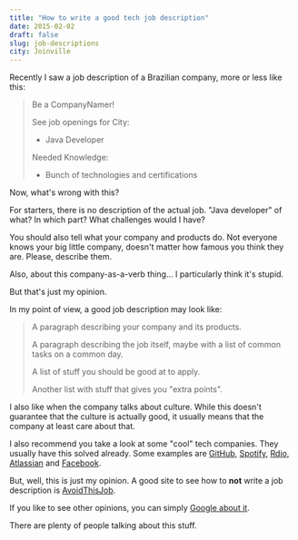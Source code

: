```yaml
---
title: "How to write a good tech job description"
date: 2015-02-02
draft: false
slug: job-descriptions
city: Joinville
---
```


Recently I saw a job description of a Brazilian company, more or less like this:

> Be a CompanyNamer!
> 
> See job openings for City:
> - Java Developer
> 
> Needed Knowledge:
> - Bunch of technologies and certifications

Now, what's wrong with this?

For starters, there is no description of the actual job. "Java developer" of what? In which part? What challenges would I have?

You should also tell what your company and products do. Not everyone knows your big little company, doesn't matter how famous you think they are. Please, describe them.

Also, about this company-as-a-verb thing… I particularly think it's stupid. 

But that's just my opinion.

In my point of view, a good job description may look like:

> A paragraph describing your company and its products.
> 
> A paragraph describing the job itself, maybe with a list of common tasks on a common day.
> 
> A list of stuff you should be good at to apply.
> 
> Another list with stuff that gives you "extra points".

I also like when the company talks about culture. While this doesn't guarantee that the culture is actually good, it usually means that the company at least care about that.

I also recommend you take a look at some "cool" tech companies. They usually have this solved already. Some examples are [GitHub](https://github.com/about/jobs), [Spotify](https://www.spotify.com/br/jobs/), [Rdio](http://www.rdio.com/careers/), [Atlassian](https://www.atlassian.com/company/careers) and [Facebook](https://www.facebook.com/careers/).

But, well, this is just my opinion. A good site to see how to **not** write a job description is [AvoidThisJob](http://avoidthisjob.com/). 

If you like to see other opinions, you can simply [Google about it](https://www.google.com.br/search?q=how+to+write+a+good+tech+job+description).

There are plenty of people talking about this stuff.